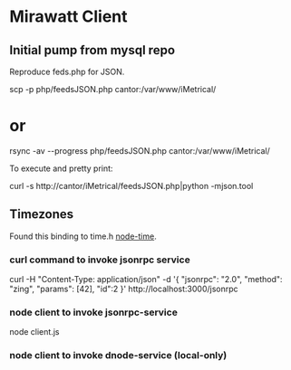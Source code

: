 # Mirawatt Client

## Initial pump from mysql repo
Reproduce feds.php for JSON.

  scp -p php/feedsJSON.php cantor:/var/www/iMetrical/
  # or
  rsync -av --progress php/feedsJSON.php cantor:/var/www/iMetrical/

To execute and pretty print:

  curl -s http://cantor/iMetrical/feedsJSON.php|python -mjson.tool  

## Timezones
Found this binding to time.h [node-time](https://github.com/TooTallNate/node-time).

### curl command to invoke jsonrpc service

  curl -H "Content-Type: application/json" -d '{ "jsonrpc": "2.0", "method": "zing", "params": [42], "id":2 }' http://localhost:3000/jsonrpc

### node client to invoke jsonrpc-service

  node client.js

### node client to invoke dnode-service (local-only)
  